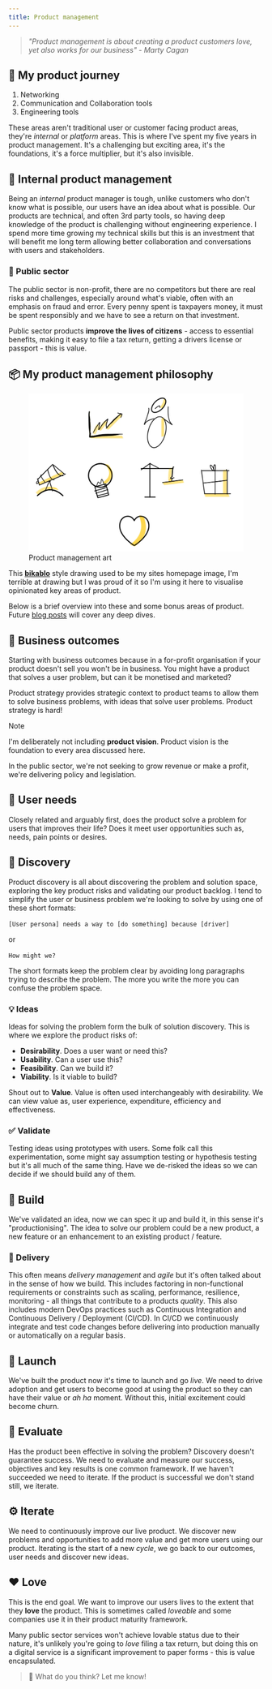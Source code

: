 ```yaml
---
title: Product management
---
```

> *"Product management is about creating a product customers love, yet also works for our business" - Marty Cagan*

## :luggage: My product journey

1. Networking
2. Communication and Collaboration tools
3. Engineering tools

These areas aren't traditional user or customer facing product areas, they're *internal* or *platform* areas. This is where I've spent my five years in product management. It's a challenging but exciting area, it's the foundations, it's a force multiplier, but it's also invisible.

## :construction_worker: Internal product management

Being an *internal* product manager is tough, unlike customers who don't know what is possible, our users have an idea about what is possible. Our products are technical, and often 3rd party tools, so having deep knowledge of the product is challenging without engineering experience. I spend more time growing my technical skills but this is an investment that will benefit me long term allowing better collaboration and conversations with users and stakeholders.

### :loudspeaker: Public sector

The public sector is non-profit, there are no competitors but there are real risks and challenges, especially around what's viable, often with an emphasis on fraud and error. Every penny spent is taxpayers money, it must be spent responsibly and we have to see a return on that investment.

Public sector products **improve the lives of citizens** - access to essential benefits, making it easy to file a tax return, getting a drivers license or passport - this is value.

## :package: My product management philosophy

<figure>
    <img src="/assets/images/productdoodles.webp" alt="Product management art" eleventy:widths="800">
    <figcaption>Product management art</figcaption>
</figure>

This [**bikablo**](https://bikablo.com/en/home-page/) style drawing used to be my sites homepage image, I'm terrible at drawing but I was proud of it so I'm using it here to visualise opinionated key areas of product.

Below is a brief overview into these and some bonus areas of product. Future [blog posts](/blog) will cover any deep dives.

## :dart: Business outcomes

Starting with business outcomes because in a for-profit organisation if your product doesn't sell you won't be in business. You might have a product that solves a user problem, but can it be monetised and marketed?

Product strategy provides strategic context to product teams to allow them to solve business problems, with ideas that solve user problems. Product strategy is hard!

> [!Note]
> I'm deliberately not including **product vision**. Product vision is the foundation to every area discussed here.

In the public sector, we're not seeking to grow revenue or make a profit, we're delivering policy and legislation.

## :bust_in_silhouette: User needs

Closely related and arguably first, does the product solve a problem for users that improves their life? Does it meet user opportunities such as, needs, pain points or desires.

## :telescope: Discovery

Product discovery is all about discovering the problem and solution space, exploring the key product risks and validating our product backlog. I tend to simplify the user or business problem we're looking to solve by using one of these short formats:

`[User persona] needs a way to [do something] because [driver]`

or

`How might we?`

The short formats keep the problem clear by avoiding long paragraphs trying to describe the problem. The more you write the more you can confuse the problem space.

### :bulb: Ideas

Ideas for solving the problem form the bulk of solution discovery. This is where we explore the product risks of:

- **Desirability**. Does a user want or need this?
- **Usability**. Can a user use this?
- **Feasibility**. Can we build it?
- **Viability**. Is it viable to build?

Shout out to **Value**. Value is often used interchangeably with desirability. We can view value as, user experience, expenditure, efficiency and effectiveness.

### :white_check_mark: Validate

Testing ideas using prototypes with users. Some folk call this experimentation, some might say assumption testing or hypothesis testing but it's all much of the same thing. Have we de-risked the ideas so we can decide if we should build any of them.

## :wrench: Build

We've validated an idea, now we can spec it up and build it, in this sense it's "productionising". The idea to solve our problem could be a new product, a new feature or an enhancement to an existing product / feature.

### :truck: Delivery

This often means *delivery management* and *agile* but it's often talked about in the sense of how we build. This includes factoring in non-functional requirements or constraints such as scaling, performance, resilience, monitoring - all things that contribute to a products *quality*. This also includes modern DevOps practices such as Continuous Integration and Continuous Delivery / Deployment (CI/CD). In CI/CD we continuously integrate and test code changes before delivering into production manually or automatically on a regular basis.
  
## :rocket: Launch

We've built the product now it's time to launch and go *live*. We need to drive adoption and get users to become good at using the product so they can have their value or *ah ha* moment. Without this, initial excitement could become churn.

## :straight_ruler: Evaluate

Has the product been effective in solving the problem?  Discovery doesn't guarantee success. We need to evaluate and measure our success, objectives and key results is one common framework. If we haven't succeeded we need to iterate. If the product is successful we don't stand still, we iterate.

## :gear: Iterate

We need to continuously improve our live product. We discover new problems and opportunities to add more value and get more users using our product. Iterating is the start of a new *cycle*, we go back to our outcomes, user needs and discover new ideas.

## :heart: Love

This is the end goal. We want to improve our users lives to the extent that they **love** the product. This is sometimes called *loveable* and some companies use it in their product maturity framework.

Many public sector services won't achieve lovable status due to their nature, it's unlikely you're going to *love* filing a tax return, but doing this on a digital service is a significant improvement to paper forms - this is value encapsulated.

> :thought_balloon: What do you think? Let me know!
